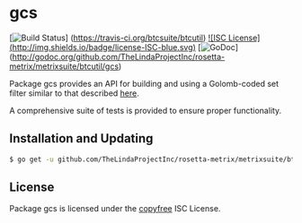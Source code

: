 gcs
==========

[![Build Status](http://img.shields.io/travis/btcsuite/btcutil.svg)]
(https://travis-ci.org/btcsuite/btcutil) [![ISC License]
(http://img.shields.io/badge/license-ISC-blue.svg)](http://copyfree.org)
[![GoDoc](https://godoc.org/github.com/TheLindaProjectInc/rosetta-metrix/metrixsuite/btcutil/gcs?status.png)]
(http://godoc.org/github.com/TheLindaProjectInc/rosetta-metrix/metrixsuite/btcutil/gcs)

Package gcs provides an API for building and using a Golomb-coded set filter
similar to that described [here](http://giovanni.bajo.it/post/47119962313/golomb-coded-sets-smaller-than-bloom-filters).

A comprehensive suite of tests is provided to ensure proper functionality.

## Installation and Updating

```bash
$ go get -u github.com/TheLindaProjectInc/rosetta-metrix/metrixsuite/btcutil/gcs
```

## License

Package gcs is licensed under the [copyfree](http://copyfree.org) ISC
License.
